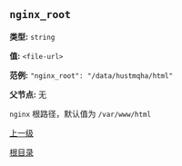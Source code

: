 `nginx_root`
----------

**类型:** `string`

**值:** `<file-url>`

**范例:** `"nginx_root": "/data/hustmqha/html"`

**父节点:** 无

`nginx` 根路径，默认值为 `/var/www/html`

[上一级](genconf.md)

[根目录](../../index.md)